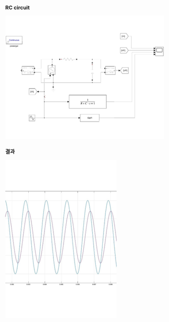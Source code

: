 ### RC circuit

![lowpassfilter_1](./image/lowpassfilter_1.jpg)

### 결과 

<img src = "./image/lowpassfilter_2.jpg" width="70%" height="70%">
